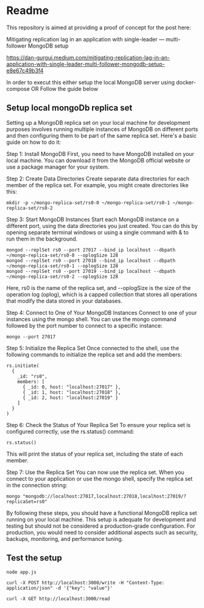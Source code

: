 # Readme

This repository is aimed at providing a proof of concept for the post here:

Mitigating replication lag in an application with single-leader — multi-follower MongoDB setup

https://dan-gurgui.medium.com/mitigating-replication-lag-in-an-application-with-single-leader-multi-follower-mongodb-setup-e8e67c49b3f4

In order to execut this either setup the local MongoDB server using docker-compose 
OR 
Follow the guide below

## Setup local mongoDb replica set

Setting up a MongoDB replica set on your local machine for development purposes involves running multiple instances of MongoDB on different ports and then configuring them to be part of the same replica set. Here's a basic guide on how to do it:

Step 1: Install MongoDB
First, you need to have MongoDB installed on your local machine. You can download it from the MongoDB official website or use a package manager for your system.

Step 2: Create Data Directories
Create separate data directories for each member of the replica set. For example, you might create directories like this:

    mkdir -p ~/mongo-replica-set/rs0-0 ~/mongo-replica-set/rs0-1 ~/mongo-replica-set/rs0-2
Step 3: Start MongoDB Instances
Start each MongoDB instance on a different port, using the data directories you just created. You can do this by opening separate terminal windows or using a single command with & to run them in the background.

    mongod --replSet rs0 --port 27017 --bind_ip localhost --dbpath ~/mongo-replica-set/rs0-0 --oplogSize 128
    mongod --replSet rs0 --port 27018 --bind_ip localhost --dbpath ~/mongo-replica-set/rs0-1 --oplogSize 128
    mongod --replSet rs0 --port 27019 --bind_ip localhost --dbpath ~/mongo-replica-set/rs0-2 --oplogSize 128
Here, rs0 is the name of the replica set, and --oplogSize is the size of the operation log (oplog), which is a capped collection that stores all operations that modify the data stored in your databases.

Step 4: Connect to One of Your MongoDB Instances
Connect to one of your instances using the mongo shell. You can use the mongo command followed by the port number to connect to a specific instance:

    mongo --port 27017
Step 5: Initialize the Replica Set
Once connected to the shell, use the following commands to initialize the replica set and add the members:

    rs.initiate(
      {
        _id: "rs0",
        members: [
          { _id: 0, host: "localhost:27017" },
          { _id: 1, host: "localhost:27018" },
          { _id: 2, host: "localhost:27019" }
        ]
      }
    )
    
Step 6: Check the Status of Your Replica Set
To ensure your replica set is configured correctly, use the rs.status() command:

    rs.status()
This will print the status of your replica set, including the state of each member.

Step 7: Use the Replica Set
You can now use the replica set. When you connect to your application or use the mongo shell, specify the replica set in the connection string:


    mongo "mongodb://localhost:27017,localhost:27018,localhost:27019/?replicaSet=rs0"
By following these steps, you should have a functional MongoDB replica set running on your local machine. This setup is adequate for development and testing but should not be considered a production-grade configuration. For production, you would need to consider additional aspects such as security, backups, monitoring, and performance tuning.

## Test the setup

    node app.js

    curl -X POST http://localhost:3000/write -H "Content-Type: application/json" -d '{"key": "value"}' 

    curl -X GET http://localhost:3000/read



